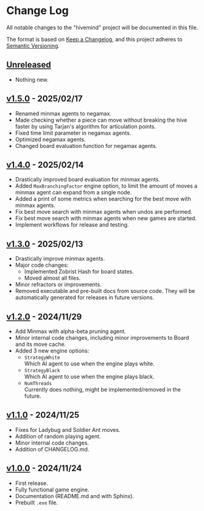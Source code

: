 # Change Log

All notable changes to the "hivemind" project will be documented in this file.

The format is based on [Keep a Changelog](https://keepachangelog.com/en/1.0.0/),
and this project adheres to [Semantic Versioning](https://semver.org/).

## [Unreleased]

- Nothing new.

## [v1.5.0] - 2025/02/17

- Renamed minmax agents to negamax.
- Made checking whether a piece can move without breaking the hive faster by using Tarjan's algorithm for articulation points.
- Fixed time limit parameter in negamax agents.
- Optimized negamax agents.
- Changed board evaluation function for negamax agents.

## [v1.4.0] - 2025/02/14

- Drastically improved board evaluation for minmax agents.
- Added `MaxBranchingFactor` engine option, to limit the amount of moves a minmax agent can expand from a single node.
- Added a print of some metrics when searching for the best move with minmax agents.
- Fix best move search with minmax agents when undos are performed.
- Fix best move search with minmax agents when new games are started.
- Implement workflows for release and testing.

## [v1.3.0] - 2025/02/13

- Drastically improve minmax agents.
- Major code changes:
  * Implemented Zobrist Hash for board states.
  * Moved almost all files.
- Minor refractors or improvements.
- Removed executable and pre-built docs from source code. They will be automatically generated for releases in future versions.

## [v1.2.0] - 2024/11/29

- Add Minmax with alpha-beta pruning agent.
- Minor internal code changes, including minor improvements to Board and its move cache.
- Added 3 new engine options:
  * `StrategyWhite`  
    Which AI agent to use when the engine plays white.
  * `StrategyBlack`  
    Which AI agent to use when the engine plays black.
  * `NumThreads`  
    Currently does nothing, might be implemented/removed in the future.

## [v1.1.0] - 2024/11/25

- Fixes for Ladybug and Soldier Ant moves.
- Addition of random playing agent.
- Minor internal code changes.
- Addition of CHANGELOG.md.

## [v1.0.0] - 2024/11/24

- First release.
- Fully functional game engine.
- Documentation (README.md and with Sphinx).
- Prebuilt `.exe` file.

[Unreleased]: https://github.com/crystal-spider/hivemind
[README]: https://github.com/crystal-spider/hivemind#readme

[v1.5.0]: https://github.com/crystal-spider/hivemind/releases?q=1.5.0
[v1.4.0]: https://github.com/crystal-spider/hivemind/releases?q=1.4.0
[v1.3.0]: https://github.com/crystal-spider/hivemind/releases?q=1.3.0
[v1.2.0]: https://github.com/crystal-spider/hivemind/releases?q=1.2.0
[v1.1.0]: https://github.com/crystal-spider/hivemind/releases?q=1.1.0
[v1.0.0]: https://github.com/crystal-spider/hivemind/releases?q=1.0.0

